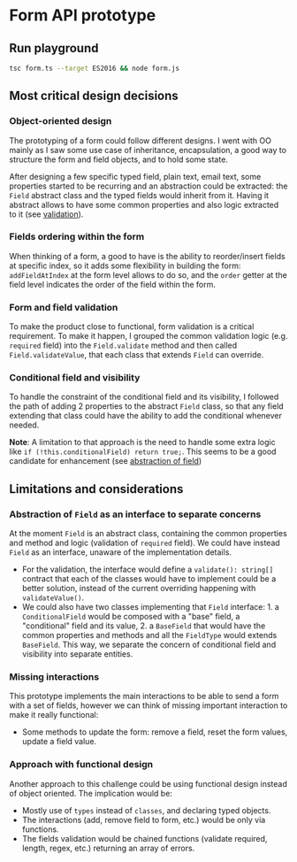 # Form API prototype

## Run playground

```bash
tsc form.ts --target ES2016 && node form.js
```

## Most critical design decisions

### Object-oriented design

The prototyping of a form could follow different designs. I went with OO mainly as I saw some use case of inheritance, encapsulation, a good way to structure the form and field objects, and to hold some state.

After designing a few specific typed field, plain text, email text, some properties started to be recurring and an abstraction could be extracted: the `Field` abstract class and the typed fields would inherit from it. Having it abstract allows to have some common properties and also logic extracted to it (see [validation](#form-and-field-validation)).

### Fields ordering within the form

When thinking of a form, a good to have is the ability to reorder/insert fields at specific index, so it adds some flexibility in building the form: `addFieldAtIndex` at the form level allows to do so, and the `order` getter at the field level indicates the order of the field within the form.

### Form and field validation

To make the product close to functional, form validation is a critical requirement. To make it happen, I grouped the common validation logic (e.g. `required` field) into the `Field.validate` method and then called `Field.validateValue`, that each class that extends `Field` can override.

### Conditional field and visibility

To handle the constraint of the conditional field and its visibility, I followed the path of adding 2 properties to the abstract `Field` class, so that any field extending that class could have the ability to add the conditional whenever needed.

**Note**: A limitation to that approach is the need to handle some extra logic like `if (!this.conditionalField) return true;`. This seems to be a good candidate for enhancement (see [abstraction of field](#abstraction-of-field-as-an-interface-to-separate-concerns))

## Limitations and considerations

### Abstraction of `Field` as an interface to separate concerns

At the moment `Field` is an abstract class, containing the common properties and method and logic (validation of `required` field). We could have instead `Field` as an interface, unaware of the implementation details.

- For the validation, the interface would define a `validate(): string[]` contract that each of the classes would have to implement could be a better solution, instead of the current overriding happening with `validateValue()`.
- We could also have two classes implementing that `Field` interface: 1. a `ConditionalField` would be composed with a "base" field, a "conditional" field and its value, 2. a `BaseField` that would have the common properties and methods and all the `FieldType` would extends `BaseField`. This way, we separate the concern of conditional field and visibility into separate entities.

### Missing interactions

This prototype implements the main interactions to be able to send a form with a set of fields, however we can think of missing important interaction to make it really functional:

- Some methods to update the form: remove a field, reset the form values, update a field value.

### Approach with functional design

Another approach to this challenge could be using functional design instead of object oriented. The implication would be:

- Mostly use of `types` instead of `classes`, and declaring typed objects.
- The interactions (add, remove field to form, etc.) would be only via functions.
- The fields validation would be chained functions (validate required, length, regex, etc.) returning an array of errors.
